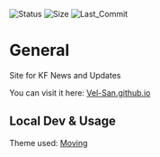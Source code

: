 ![Status](https://img.shields.io/github/deployments/vel-san/vel-san.github.io/github-pages?style=flat-square) ![Size](https://img.shields.io/github/languages/code-size/vel-san/vel-san.github.io?style=flat-square) ![Last_Commit](https://img.shields.io/github/last-commit/vel-san/vel-san.github.io?color=purple&style=flat-square)

# General

Site for KF News and Updates

You can visit it here: [Vel-San.github.io](htt://Vel-San.github.io/)

## Local Dev & Usage

Theme used: [Moving](https://github.com/huangyz0918/moving)
